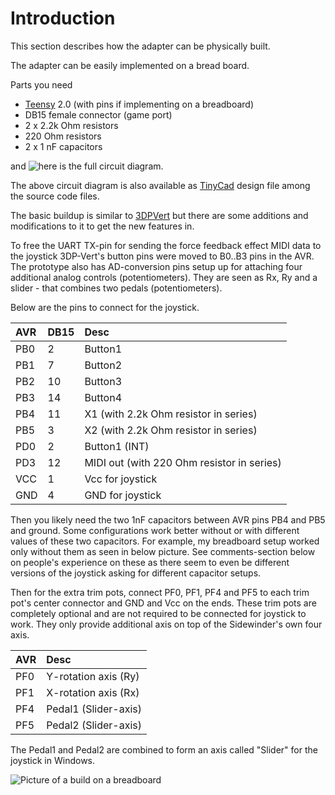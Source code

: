# Introduction #

This section describes how the adapter can be physically built.

The adapter can be easily implemented on a bread board.

Parts you need
  * [Teensy](http://www.pjrc.com/) 2.0 (with pins if implementing on a breadboard)
  * DB15 female connector (game port)
  * 2 x 2.2k Ohm resistors
  * 220 Ohm resistors
  * 2 x 1 nF capacitors

and ![here is the full circuit diagram](https://github.com/tloimu/adapt-ffb-joy/blob/master/downloads/adaptffbjoy-circuit.png).

The above circuit diagram is also available as [TinyCad](http://sourceforge.net/projects/tinycad/) design file among the source code files.

The basic buildup is similar to [3DPVert](http://code.google.com/p/sw3dprousb) but there are some additions and modifications to it to get the new features in.

To free the UART TX-pin for sending the force feedback effect MIDI data to the joystick 3DP-Vert's button pins were moved to B0..B3 pins in the AVR. The prototype also has AD-conversion pins setup up for attaching four additional analog controls (potentiometers). They are seen as Rx, Ry and a slider - that combines two pedals (potentiometers).

Below are the pins to connect for the joystick.

| AVR | DB15 | Desc |
|:----|:-----|:-----|
| PB0 | 2 | Button1 |
| PB1 | 7 | Button2 |
| PB2 | 10 | Button3 |
| PB3 | 14 | Button4 |
| PB4 | 11 | X1 (with 2.2k Ohm resistor in series) |
| PB5 | 3 | X2 (with 2.2k Ohm resistor in series) |
| PD0 | 2 | Button1 (INT) |
| PD3 | 12 | MIDI out (with 220 Ohm resistor in series) |
| VCC | 1 | Vcc for joystick |
| GND | 4 | GND for joystick |

Then you likely need the two 1nF capacitors between AVR pins PB4 and PB5 and ground. Some configurations work better without or with different values of these two capacitors. For example, my breadboard setup worked only without them as seen in below picture. See comments-section below on people's experience on these as there seem to even be different versions of the joystick asking for different capacitor setups.

Then for the extra trim pots, connect PF0, PF1, PF4 and PF5 to each trim pot's center connector and GND and Vcc on the ends. These trim pots are completely optional and are not required to be connected for joystick to work. They only provide additional axis on top of the Sidewinder's own four axis.

| AVR | Desc |
|:----|:-----|
| PF0 | Y-rotation axis (Ry) |
| PF1 | X-rotation axis (Rx) |
| PF4 | Pedal1 (Slider-axis) |
| PF5 | Pedal2 (Slider-axis) |

The Pedal1 and Pedal2 are combined to form an axis called "Slider" for the joystick in Windows.

![Picture of a build on a breadboard](https://github.com/tloimu/adapt-ffb-joy/blob/master/downloads/adaptffbjoy-breadboard.jpg)
